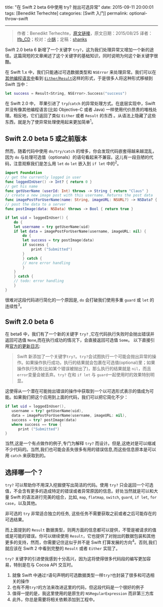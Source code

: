 title: "在 Swift 2 beta 6中使用 try? 抛出可选异常"
date: 2015-09-11 20:00:01
tags: [Benedikt Terhechte]
categories: [Swift 入门]
permalink: optional-throw-swift

---
> 作者：Benedikt Terhechte，[原文链接](http://appventure.me/2015/08/25/optional-throw-swift/)，原文日期：2015/08/25
> 译者：[lfb_CD](http://weibo.com/lfbWb)；校对：[小锅](http://www.swiftyper.com/)；定稿：[shanks](http://codebuild.me/)
  








Swift 2.0 beta 6 新增了一个关键字 `try?`，这为我们处理异常又增加一个新的途径。这篇简短的文章阐述了这个关键字的基础知识，同时说明为何这个新关键字很酷。

在 Swift 1.x 中，我们只能通过可选数据类型和 `NSError` 来处理异常。我们可以在[其他编程语言中](https://hackage.haskell.org/package/base-4.8.1.0/docs/Data-Either.html)看到 [`Either`/`Result`](https://github.com/antitypical/Result)这样的形式，于是很多人将这种形式移植到 Swift 当中：

<!--more-->

```swift
let success = Result<String, NSError>.Success("success")
```

在 Swift 2.0 中， 苹果引进了 `try`/`catch` 的异常处理方式。在底层实现中，Swift 并没有像其他编程语言(比如 Objective-C 或者 Java) 一样使用代价昂贵的堆栈处理。相反地，它们返回了类似 `Either` 或者 `Result` 的东西 。从语法上隐藏了这些东西，就是为了使异常处理使用起来更加简单<sup>1</sup>。

## Swift 2.0 beta 5 或之前版本
然而，随着代码中使用 `do/try/catch` 的增多，你会发现代码嵌套得越来越混乱，因为 `do` 与处理可选值（optionals）的语句看起来不兼容。这儿有一段丑陋的代码，注意观察我们是怎么用 `let` `do` `let` 嵌入到 `if let` 中的<sup>2</sup>。

```swift
import Foundation
// get the currently logged in user
func loggedInUser() -> Int? { return 0 }
// get his name
func getUserName (userId: Int) throws -> String { return "Claus" }
// create a new image post with this username. Returns the post data
func imagePostForUserName(name: String, imageURL: NSURL?) -> NSData? { return NSData() }
// post the data to a server
func postImage(data: NSData) throws -> Bool { return true }

if let uid = loggedInUser() {
    do {
	let username = try getUserName(uid)
	if let data = imagePostForUserName(username, imageURL: nil) {
	    do {
		let success = try postImage(data)
		if success {
		    print ("Submitted")
		}  
	    } catch {
		// more error handling
	    }
	}
    } catch {
	// todo: error handling
    }
}
```
很难对这段代码进行简化的一个原因是, `do` 会打破我们使用多重 `guard` 或 `let` 的连续性<sup>3</sup>。

## Swift 2.0 beta 6
在 beta6 中，我们有了一个新的关键字 `try?` ,它在代码执行失败时会抛出错误并返回可选值 `None`,而在执行成功的情况下，会直接返回可选值 `Some`。
以下直接引用[官方的更新日志](http://adcdownload.apple.com/Developer_Tools/Xcode_7_beta_6/Xcode_7_beta_6_Release_Notes.pdf):

> Swift 新添加了一个关键字`try?`。`try?`会试图执行一个可能会抛出异常的操作。如果操作执行成功，执行的结果就会包裹在可选值(optional)里；如果操作执行失败(比如某个错误被抛出了)，那么执行的结果就是 `nil`，而且`error`变量会被丢弃。`try?` 在和 `if let` 与 `guard`一起使用时的效果特别明显。

这使得从一个潜在可能抛出错误的操作中获取到一个以可选形式表示的值成为可能。如果我们把这个应用到上面的代码，我们可以把它简化不少：

```swift
if let uid = loggedInUser(),
   username = try? getUserName(uid),
   data = imagePostForUserName(username, imageURL: nil),
   success = try? postImage(data)
   where success == true {
      print ("Submitted")
}
```
当然,这是一个有点做作的例子,专门为解释 `try?` 而设计。但是,这绝对是可以缩减不少代码的。当然,我们也可能会丢失很多有用的错误信息,而这些信息原本是可以用 `catch` 来获取到的。

## 选择哪一个？
`try?` 可以帮助你不用深入挖掘便写出简洁的代码。使用 `try?` 只会返回一个可选值，不会含有更多的造成特定的错误或者异常原因的信息。好处当然就是可以和大量 Swift 的语法进行完美的组合，比如, `map`, `flatmap`, `switch`, `guard`, `if let`, `for case`，以及其他。

非可选的 `try` 非常适合独立的任务, 这些任务不需要获取之前或者之后可能存在的可选结果。

而上面提到的 `Result` 数据类型，则两方面的信息都可以提供，不管是被请求的值或是可能的错误。你可以继续使用 `Result`，它也提供了对抛出的数据包装和其他更多的支持，然而，你需要记住这似乎并不是 Swift 打算发展的方向<sup>4</sup>。否则,我们就应该在 Swift 2 中看到完整的 `Result` 或者 `Either` 实现了。

`try?` 关键字的引进使我感到十分高兴，因为这将使得很多代码段的编写更加容易，特别是在与 Cocoa API 交互时。

1. 就像 Swift 中通过`?`语句声明的可选数据类型一样`try?`也封装了很多和可选相关的操作
2. 也有不用`try?`的方法来改进这里的代码，但这段代码是一个很好的例子
3. 值得一提的是，我这里使用的是原生的 `NSRegularExpression` 而非第三方库
4. 此外，你总是需要将相关依赖添加到工程中。